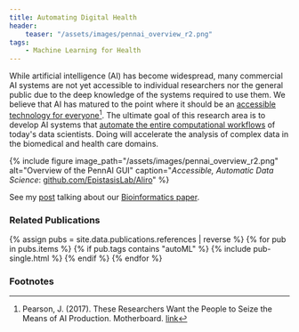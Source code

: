 ```yaml
---
title: Automating Digital Health
header:
    teaser: "/assets/images/pennai_overview_r2.png"
tags: 
    - Machine Learning for Health
---
```


While artificial intelligence (AI) has become widespread, many commercial AI systems are not yet accessible to individual researchers nor the general public due to the deep knowledge of the systems required to use them. 
We believe that AI has matured to the point where it should be an [accessible technology for everyone](#2017OlsonSystemAccessible)[^1]. 
The ultimate goal of this research area is to develop AI systems that [automate the entire computational workflows](#2020LaCavaEvaluatingrecommendersystems) of today's data scientists. 
Doing will accelerate the analysis of complex data in the biomedical and health care domains. 

{% include figure 
image_path="/assets/images/pennai_overview_r2.png" alt="Overview of the PennAI GUI" 
caption="*Accessible, Automatic Data Science*: [github.com/EpistasisLab/Aliro](https://github.com/EpistasisLab/Aliro/)" 
%}


See my [post](http://williamlacava.com/research/pennai-paper) talking about our [Bioinformatics paper](#2020LaCavaEvaluatingrecommendersystems). 


<h3 class="archive__subtitle">Related Publications</h3>

<div class="entries-{{ entries_layout }}">
{% assign pubs = site.data.publications.references | reverse %}
{% for pub in pubs.items %}
    {% if pub.tags contains "autoML" %}
        {% include pub-single.html %}
    {% endif %}
{% endfor %}
</div>

<h3 class="archive__subtitle">Footnotes</h3>


[^1]: Pearson, J. (2017). These Researchers Want the People to Seize the Means of AI Production.  Motherboard.  [link](https://motherboard.vice.com/en_us/article/z4jb9j/researchers-want-people-to-seize-the-means-of-ai-production-penn-ai)
